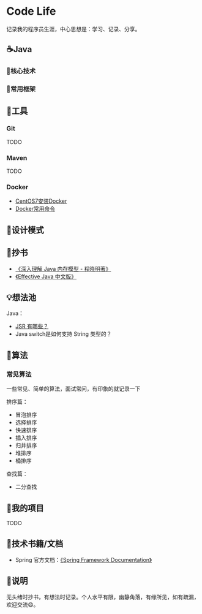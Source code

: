 # Code Life

记录我的程序员生涯，中心思想是：学习、记录、分享。

## ☕Java

### 🧠核心技术

### 🎨常用框架

## 🔧工具

### Git

TODO

### Maven

TODO

### Docker

- [CentOS7安装Docker](/MD/docker/01.CentOS7安装Docker.md)
- [Docker常用命令](/MD/docker/02.Docker常用命令.md)

## 🌈设计模式

## 🎫抄书

- [《深入理解 Java 内存模型 - 程晓明著》](/MD/Java/MemoryModel/README.md)
- [《Effective Java 中文版》](/MD/Java/EffectiveJava/README.md)

## 💡想法池

Java：

- [JSR 有哪些？](/MD/idea/Java/JSR规范概览.md)
- Java switch是如何支持 String 类型的？

## 📏算法

### 常见算法

一些常见、简单的算法，面试常问，有印象的就记录一下

排序篇：

- 冒泡排序
- 选择排序
- 快速排序
- 插入排序
- 归并排序
- 堆排序
- 桶排序

查找篇：

- 二分查找

## 🔗我的项目

TODO

## 📕技术书籍/文档

- Spring 官方文档：[《Spring Framework Documentation》](https://docs.spring.io/spring/docs/current/spring-framework-reference/)

## 🎈说明

无头绪时抄书，有想法时记录。个人水平有限，幽静角落，有缘所见，如有疏漏，欢迎交流😄。
